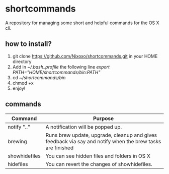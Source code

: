 # shortcommands

A repository for managing some short and helpful commands for the OS X cli.

## how to install?
1. git clone https://github.com/Nixoxo/shortcommands.git in your HOME directory
2. Add in _~/.bash_profile_ the following line _export PATH="$HOME/shortcommands/bin:$PATH"_
3. cd _~/shortcommands/bin_
4. chmod +x <file>
5. enjoy!

## commands

Command       | Purpose
------------- | ---------------------------------
notify ".."   | A notification will be popped up.
brewing       | Runs brew update, upgrade, cleanup and gives feedback via say and notify when the brew tasks are finished
showhidefiles | You can see hidden files and folders in OS X
hidefiles     | You can revert the changes of showhidefiles.
